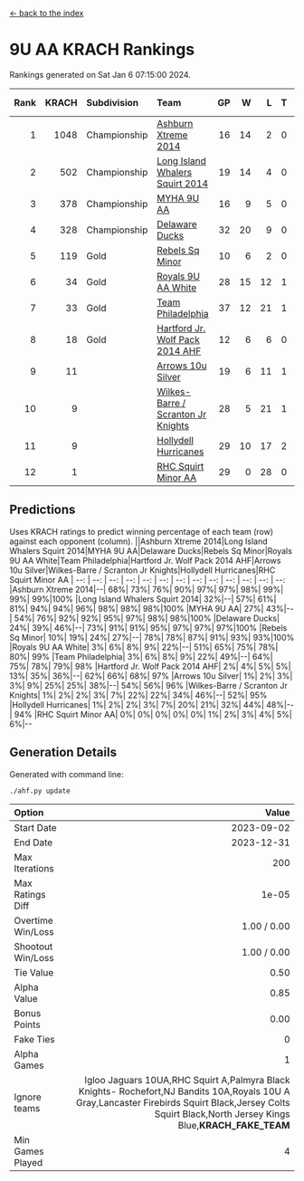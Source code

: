 [<- back to the index](readme.md)
# 9U AA KRACH Rankings
Rankings generated on Sat Jan  6 07:15:00 2024.

Rank|KRACH|Subdivision|Team|GP|W|L|T|OTW|OTL|SoS|Exp Wins|Win Diff
---:|---:|:---|:---|---:|---:|---:|---:|---:|---:|---:|---:|---:
1|1048|Championship|[Ashburn Xtreme 2014](https://gamesheetstats.com/seasons/3659/teams/140217/schedule)|16|14|2|0|0|0|177|14.9|0.0
2|502|Championship|[Long Island Whalers Squirt 2014](https://gamesheetstats.com/seasons/3659/teams/140221/schedule)|19|14|4|0|1|0|219|15.9|0.0
3|378|Championship|[MYHA 9U AA](https://gamesheetstats.com/seasons/3659/teams/140222/schedule)|16|9|5|0|2|0|256|11.9|0.0
4|328|Championship|[Delaware Ducks](https://gamesheetstats.com/seasons/3659/teams/140218/schedule)|32|20|9|0|0|3|853|20.8|-0.0
5|119|Gold|[Rebels Sq Minor](https://gamesheetstats.com/seasons/3659/teams/140223/schedule)|10|6|2|0|1|1|165|7.9|0.0
6|34|Gold|[Royals 9U AA White](https://gamesheetstats.com/seasons/3659/teams/140225/schedule)|28|15|12|1|0|0|144|16.4|0.0
7|33|Gold|[Team Philadelphia](https://gamesheetstats.com/seasons/3659/teams/140226/schedule)|37|12|21|1|2|1|564|15.4|0.0
8|18|Gold|[Hartford Jr. Wolf Pack 2014 AHF](https://gamesheetstats.com/seasons/3659/teams/140219/schedule)|12|6|6|0|0|0|125|6.9|0.0
9|11||[Arrows 10u Silver](https://gamesheetstats.com/seasons/3659/teams/140216/schedule)|19|6|11|1|1|0|127|8.4|0.0
10|9||[Wilkes-Barre / Scranton Jr Knights](https://gamesheetstats.com/seasons/3659/teams/140228/schedule)|28|5|21|1|0|1|624|6.4|0.0
11|9||[Hollydell Hurricanes](https://gamesheetstats.com/seasons/3659/teams/140220/schedule)|29|10|17|2|0|0|86|11.9|0.0
12|1||[RHC Squirt Minor AA](https://gamesheetstats.com/seasons/3659/teams/140224/schedule)|29|0|28|0|0|1|96|0.9|0.0

## Predictions
Uses KRACH ratings to predict winning percentage of each team (row) against each opponent (column).
||Ashburn Xtreme 2014|Long Island Whalers Squirt 2014|MYHA 9U AA|Delaware Ducks|Rebels Sq Minor|Royals 9U AA White|Team Philadelphia|Hartford Jr. Wolf Pack 2014 AHF|Arrows 10u Silver|Wilkes-Barre / Scranton Jr Knights|Hollydell Hurricanes|RHC Squirt Minor AA
| --: | --: | --: | --: | --: | --: | --: | --: | --: | --: | --: | --: | --: 
|Ashburn Xtreme 2014|--| 68%| 73%| 76%| 90%| 97%| 97%| 98%| 99%| 99%| 99%|100%
|Long Island Whalers Squirt 2014| 32%|--| 57%| 61%| 81%| 94%| 94%| 96%| 98%| 98%| 98%|100%
|MYHA 9U AA| 27%| 43%|--| 54%| 76%| 92%| 92%| 95%| 97%| 98%| 98%|100%
|Delaware Ducks| 24%| 39%| 46%|--| 73%| 91%| 91%| 95%| 97%| 97%| 97%|100%
|Rebels Sq Minor| 10%| 19%| 24%| 27%|--| 78%| 78%| 87%| 91%| 93%| 93%|100%
|Royals 9U AA White|  3%|  6%|  8%|  9%| 22%|--| 51%| 65%| 75%| 78%| 80%| 99%
|Team Philadelphia|  3%|  6%|  8%|  9%| 22%| 49%|--| 64%| 75%| 78%| 79%| 98%
|Hartford Jr. Wolf Pack 2014 AHF|  2%|  4%|  5%|  5%| 13%| 35%| 36%|--| 62%| 66%| 68%| 97%
|Arrows 10u Silver|  1%|  2%|  3%|  3%|  9%| 25%| 25%| 38%|--| 54%| 56%| 96%
|Wilkes-Barre / Scranton Jr Knights|  1%|  2%|  2%|  3%|  7%| 22%| 22%| 34%| 46%|--| 52%| 95%
|Hollydell Hurricanes|  1%|  2%|  2%|  3%|  7%| 20%| 21%| 32%| 44%| 48%|--| 94%
|RHC Squirt Minor AA|  0%|  0%|  0%|  0%|  0%|  1%|  2%|  3%|  4%|  5%|  6%|--

## Generation Details

Generated with command line:
```
./ahf.py update
```

| Option | Value |
| :----- | ----: |
| Start Date | 2023-09-02 |
| End Date | 2023-12-31 |
| Max Iterations | 200 |
| Max Ratings Diff | 1e-05 |
| Overtime Win/Loss | 1.00 / 0.00 |
| Shootout Win/Loss | 1.00 / 0.00 |
| Tie Value | 0.50 |
| Alpha Value | 0.85 |
| Bonus Points | 0.00 |
| Fake Ties | 0 |
| Alpha Games | 1 |
| Ignore teams | Igloo Jaguars 10UA,RHC Squirt A,Palmyra Black Knights- Rochefort,NJ Bandits 10A,Royals 10U A Gray,Lancaster Firebirds Squirt Black,Jersey Colts Squirt Black,North Jersey Kings Blue,__KRACH_FAKE_TEAM__ |
| Min Games Played | 4 |

